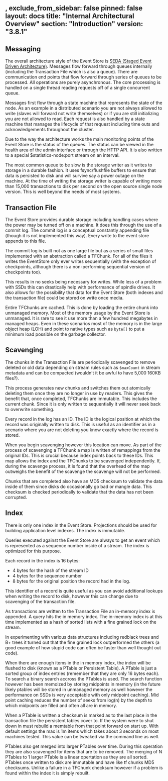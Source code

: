 ,
exclude_from_sidebar: false
pinned: false
layout: docs
title: "Internal Architectural Overview"
section: "Introduction"
version: "3.8.1"
---

## Messaging

The overall architecture style of the Event Store is [SEDA (Staged Event Driven Architecture)](http://www.eecs.harvard.edu/~mdw/proj/seda/). Messages flow forward through queues internally (including the Transaction File which is also a queue). There are communication end points that flow forward through series of queues to be processed. All operations are purely asynchronous. The core processing is handled on a single thread reading requests off of a single concurrent queue.

Messages first flow through a state machine that represents the state of the node. As an example in a distributed scenario you are not always allowed to write (slaves will forward not write themselves) or if you are still initializing you are not allowed to read. Each request is also handled by a state machine that manages the lifecycle of that request including time outs and acknowledgements throughout the cluster.

Due to the way the architecture works the main monitoring points of the Event Store is the status of the queues. The status can be viewed in the health area of the admin interface or through the HTTP API. It is also written to a special $statistics-node:port stream on an interval. 

The most common queue to be slow is the storage writer as it writes to storage in a durable fashion. It uses fsync/flushfile buffers to ensure that data is persisted to disk and will survive say a power outage on the machine. At the time of writing the storage writer is capable of writing more than 15,000 transactions to disk per second on the open source single node version. This is well beyond the needs of most systems.

## Transaction File

The Event Store provides durable storage including handling cases where the power may be turned off on a machine. It does this through the use of a commit log. The commit log is a conceptual constantly appending file (though it is not implemented this way). Every write to the event store appends to this file.

The commit log is built not as one large file but as a series of small files implemented with an abstraction called a TFChunk. For all of the files it writes the EventStore only ever writes sequentially (with the exception of checkpoints, although there is a non-performing sequential version of checkpoints too).

This results in no seeks being necessary for writes. While less of a problem with SSDs this can drastically help with performance of spindle drives. It also allows for the possibility that data for the Event Store (both indexes and the transaction file) could be stored on write once media.

Entire TFChunks are cached. This is done by loading the entire chunk into unmanaged memory. Most of the memory usage by the Event Store is unmanaged. It is rare to see it use more than a few hundred megabytes in managed heaps. Even in these scenarios most of the memory is in the large object heap (LOH) and point to native types such as `byte[]` to put a minimum load possible on the garbage collector.

## Scavenging

The chunks in the Transaction File are periodically scavenged to remove deleted or old data depending on stream rules such as `$maxCount` in stream metadata and can be compacted (wouldn’t it be awful to have 5,000 160KB files?).

This process generates new chunks and switches them out atomically deleting them once they are no longer in use by readers. This gives the benefit that, once completed, TFChunks are immutable. This includes the current chunk. Since it is only written to sequentially it will never seek back to overwrite something.

Every record in the log has an ID. The ID is the logical position at which the record was originally written to disk. This is useful as an identifier as in a scenario where you are not deleting you know exactly where the record is stored.

When you begin scavenging however this location can move. As part of the process of scavenging a TFChunk a map is written of remappings from the original IDs. This is crucial because index points back to these IDs. This map allows the index and the TFChunks to be scavenged independently. If, during the scavenge process, it is found that the overhead of the map outweighs the benefit of the scavenge the scavenge will not be performed.

Chunks that are completed also have an MD5 checksum to validate the data inside of them since disks do occasionally go bad or mangle data. This checksum is checked periodically to validate that the data has not been corrupted.

## Index

There is only one index in the Event Store. Projections should be used for building application level indexes. The index is immutable.

Queries executed against the Event Store are always to get an event which is represented as a sequence number inside of a stream. The index is optimized for this purpose.

Each record in the index is 16 bytes:

- 4 bytes for the hash of the stream ID
- 4 bytes for the sequence number
- 8 bytes for the original position the record had in the log.

This identifier of a record is quite useful as you can avoid additional lookups when writing the record to disk, however this can change due to scavenging of the transaction file.

As transactions are written to the Transaction File an in-memory index is appended. A query hits the in memory index. The in-memory index is at this time implemented as a hash of sorted lists with a fine grained lock on the stream.

In experimenting with various data structures including redblack trees and B+ trees it turned out that the fine grained lock outperformed the others (a good example of how stupid code can often be faster than well thought out code).

When there are enough items in the in memory index, the index will be flushed to disk (known as a PTable or Persistent Table). A PTable is just a sorted group of index entries (remember that they are only 16 bytes each). To search a binary search accross the PTables is used. The search function however has been memoized by storing midpoints in memory (in the future likely ptables will be stored in unmanaged memory as well however the performance on SSDs is very acceptable with only midpoint caching). Mid point caching reduces the number of seeks from log(n) by the depth to which midpoints are filled and often all are in memory.

When a PTable is written a checksum is marked as to the last place in the transaction file the persistent tables cover to. If the system were to shut down in must rebuild a memtable from that point forward on start up. With default settings the max is 1m items which takes about 3 seconds on most machines tested. This value can be tweaked via the command line as well.

PTables also get merged into larger PTables over time. During this operation they are also scavenged for items that are to be removed. The merging of N PTables to 1 larger PTable is a linear opertation as they are all sorted. PTables once written to disk are immutable and have like tf chunks MD5 checksums. Unlike a failure in a TFChunk checksum however if a problem is found within the index it is simply rebuilt.
